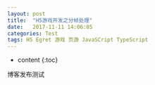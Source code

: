 ```yaml
---
layout: post
title:  "H5游戏开发之分帧处理"
date:   2017-11-11 14:06:05
categories: Test
tags: H5 Egret 游戏 页游 JavaSCript TypeScript
---
```


* content
{:toc}

博客发布测试

<!--more-->

